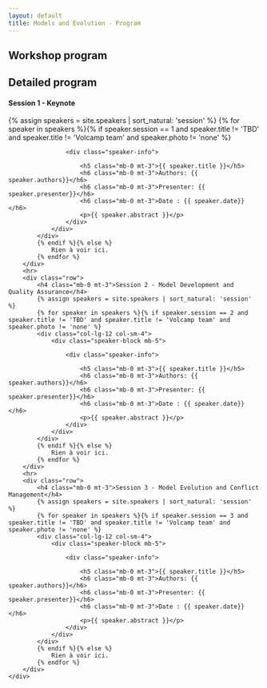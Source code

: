 ```yaml
---
layout: default
title: Models and Evolution - Program
---
```

<section class="page-header" style="background-image:url(https://www.volcamp.io/asset/images/chainedespuys_header.jpg);">
    <div class="container">
        <div class="row justify-content-center">
            <div class="col-lg-8">
                <div class="content text-center">
                    <h1 class="mb-3 text-white text-capitalize letter-spacing">Workshop program</h1>
                    <div class="divider mx-auto mb-4 bg-white"></div>
                </div>
            </div>
        </div>
    </div>
</section>
<section class="section-speaker section">
    <div class="container">
        <div class="row section-heading">
            <div class="col-lg-8">
                <div class="heading">
                    <div class="pl-90">
                        <h2>Detailed program</h2>
                    </div>
                </div>
            </div>
        </div>
        <div class="row">
            <h4 class="mb-0 mt-3">Session 1 - Keynote</h4>
            {% assign speakers = site.speakers | sort_natural: 'session' %}
            {% for speaker in speakers %}{% if speaker.session == 1 and speaker.title != 'TBD' and speaker.title != 'Volcamp team' and speaker.photo != 'none' %}
            <div class="col-lg-12 col-sm-4">
                <div class="speaker-block mb-5">
                    
                    <div class="speaker-info">

                        <h5 class="mb-0 mt-3">{{ speaker.title }}</h5>
                        <h6 class="mb-0 mt-3">Authors: {{ speaker.authors}}</h6>
                        <h6 class="mb-0 mt-3">Presenter: {{ speaker.presenter}}</h6>
                        <h6 class="mb-0 mt-3">Date : {{ speaker.date}}</h6>
                        <p>{{ speaker.abstract }}</p>
                    </div>
                </div>
            </div>
            {% endif %}{% else %}
                Rien à voir ici.
            {% endfor %}
        </div>
        <hr>
        <div class="row">
            <h4 class="mb-0 mt-3">Session 2 - Model Development and Quality Assurance</h4>
            {% assign speakers = site.speakers | sort_natural: 'session' %}
            {% for speaker in speakers %}{% if speaker.session == 2 and speaker.title != 'TBD' and speaker.title != 'Volcamp team' and speaker.photo != 'none' %}
            <div class="col-lg-12 col-sm-4">
                <div class="speaker-block mb-5">
                    
                    <div class="speaker-info">

                        <h5 class="mb-0 mt-3">{{ speaker.title }}</h5>
                        <h6 class="mb-0 mt-3">Authors: {{ speaker.authors}}</h6>
                        <h6 class="mb-0 mt-3">Presenter: {{ speaker.presenter}}</h6>
                        <h6 class="mb-0 mt-3">Date : {{ speaker.date}}</h6>
                        <p>{{ speaker.abstract }}</p>
                    </div>
                </div>
            </div>
            {% endif %}{% else %}
                Rien à voir ici.
            {% endfor %}
        </div>
        <hr>
        <div class="row">
            <h4 class="mb-0 mt-3">Session 3 - Model Evolution and Conflict Management</h4>
            {% assign speakers = site.speakers | sort_natural: 'session' %}
            {% for speaker in speakers %}{% if speaker.session == 3 and speaker.title != 'TBD' and speaker.title != 'Volcamp team' and speaker.photo != 'none' %}
            <div class="col-lg-12 col-sm-4">
                <div class="speaker-block mb-5">
                    
                    <div class="speaker-info">

                        <h5 class="mb-0 mt-3">{{ speaker.title }}</h5>
                        <h6 class="mb-0 mt-3">Authors: {{ speaker.authors}}</h6>
                        <h6 class="mb-0 mt-3">Presenter: {{ speaker.presenter}}</h6>
                        <h6 class="mb-0 mt-3">Date : {{ speaker.date}}</h6>
                        <p>{{ speaker.abstract }}</p>
                    </div>
                </div>
            </div>
            {% endif %}{% else %}
                Rien à voir ici.
            {% endfor %}
        </div>
    </div>
</section>